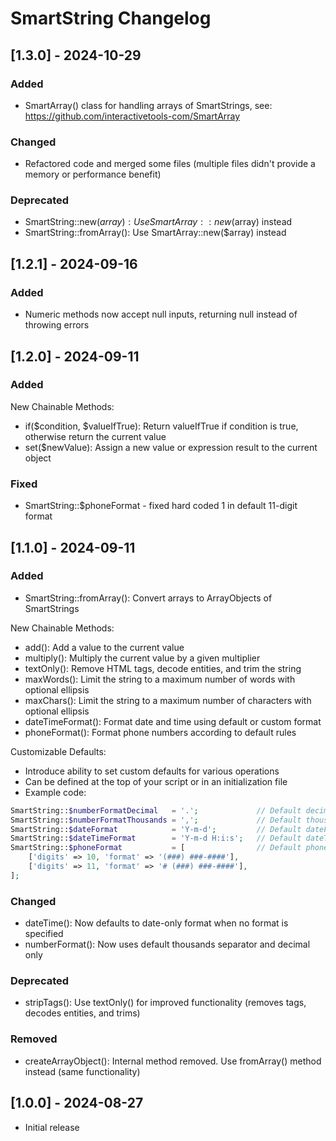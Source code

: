 # SmartString Changelog

## [1.3.0] - 2024-10-29

### Added
- SmartArray() class for handling arrays of SmartStrings, see: https://github.com/interactivetools-com/SmartArray

### Changed
- Refactored code and merged some files (multiple files didn't provide a memory or performance benefit)

### Deprecated
- SmartString::new($array): Use SmartArray::new($array) instead
- SmartString::fromArray(): Use SmartArray::new($array) instead

## [1.2.1] - 2024-09-16

### Added

- Numeric methods now accept null inputs, returning null instead of throwing errors 

## [1.2.0] - 2024-09-11

### Added

New Chainable Methods:

- if(\$condition, $valueIfTrue): Return valueIfTrue if condition is true, otherwise return the current value
- set(\$newValue): Assign a new value or expression result to the current object

### Fixed

- SmartString::$phoneFormat - fixed hard coded 1 in default 11-digit format

## [1.1.0] - 2024-09-11

### Added
 
- SmartString::fromArray(): Convert arrays to ArrayObjects of SmartStrings

New Chainable Methods:

- add(): Add a value to the current value
- multiply(): Multiply the current value by a given multiplier
- textOnly(): Remove HTML tags, decode entities, and trim the string
- maxWords(): Limit the string to a maximum number of words with optional ellipsis
- maxChars(): Limit the string to a maximum number of characters with optional ellipsis
- dateTimeFormat(): Format date and time using default or custom format
- phoneFormat(): Format phone numbers according to default rules

Customizable Defaults:

- Introduce ability to set custom defaults for various operations
- Can be defined at the top of your script or in an initialization file
- Example code: 
```php
SmartString::$numberFormatDecimal   = '.';             // Default decimal separator
SmartString::$numberFormatThousands = ',';             // Default thousands separator
SmartString::$dateFormat            = 'Y-m-d';         // Default dateFormat() format
SmartString::$dateTimeFormat        = 'Y-m-d H:i:s';   // Default dateTimeFormat() format
SmartString::$phoneFormat           = [                // Default phoneFormat() formats
    ['digits' => 10, 'format' => '(###) ###-####'],
    ['digits' => 11, 'format' => '# (###) ###-####'],
];
```

### Changed
- dateTime(): Now defaults to date-only format when no format is specified
- numberFormat(): Now uses default thousands separator and decimal only

### Deprecated
- stripTags(): Use textOnly() for improved functionality (removes tags, decodes entities, and trims)

### Removed
- createArrayObject(): Internal method removed. Use fromArray() method instead (same functionality)

## [1.0.0] - 2024-08-27
* Initial release
